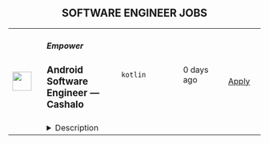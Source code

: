 <div align="center"><h2>SOFTWARE ENGINEER JOBS</h2></div><table><tr>
                <td width="100" height="100" rowspan="2">
                    <img src="https://lever-client-logos.s3.us-west-2.amazonaws.com/2e1a369c-b58f-41ac-8d86-4b0a77695e68-1687915522032.png" width="38px" height="auto">
                </td>
                <td width="300">
                    <h5>Empower</h5>
                    <h3>Android Software Engineer — Cashalo</h3>
                </td>
                <td width="300">
                    <code>kotlin</code>
                </td>
                <td width="200">
                <text>0 days ago</text>
                </td>
                <td width="100" rowspan="2">
                <a href="https://www.realworkfromanywhere.com/jobs/android-software-engineer-cashalo-empower-8013" align="right" target="_blank">Apply</a>
                </td>
            </tr>
            <tr>
                <td colspan="3">
                <details><summary>Description</summary>
                <p style="min-height:1.5em"><strong>EMPOWER OVERVIEW</strong></p><p style="min-height:1.5em"><a target="_blank" rel="noopener noreferrer nofollow" href="http://empower.me/">Empower</a> is shaking up an outdated financial system by providing real opportunity for our customers: the opportunity to get the cash they need, to access fair credit, and to change their financial story. Today, we’re helping millions of people find financial security through machine learning models that evaluate creditworthiness using a more inclusive lens and mobile-first products: Cash Advance, Thrive line of credit, and Petal credit cards. Tomorrow? Creating even more financial paths for our customers (and their wallets) to succeed.</p><p style="min-height:1.5em">This year, Empower ranked #65 on Inc. 5000’s Fastest-Growing Private Companies list — our third year in a row cracking the top 100 — and was named by Forbes as one of the 25 Next Billion-Dollar Startups for 2024. Empower was also featured by Forbes on America’s Best Startup Employers list in 2023, and our Thrive line of credit product was named by Fast Company as one of 2022’s Next Big Things in Tech.</p><p style="min-height:1.5em">Empower is backed by Sequoia Capital, Blisce, and Icon Ventures. Ready to grow your impact and accelerate your career? Take a look at our open roles — we can’t wait to meet you.</p><p style="min-height:1.5em"></p><h1><strong>The Opportunity: Android Engineer - Cashalo</strong></h1><p style="min-height:1.5em">As an <strong>Android Software Engineer</strong> for Cashalo, you’ll help build and shape the Android mobile app that powers the Cashalo customer experience for millions across Southeast Asia. You won’t just write code — you’ll act as a true <strong>Product Engineer</strong>, taking ownership of features from idea to production. You’ll collaborate closely with Product Managers, Designers, and Data teams to deeply understand our customers, translate insights into solutions, and deliver intuitive, reliable, and secure experiences that help people access fair credit when they need it most.</p><p style="min-height:1.5em">You’ll also effectively leverage <strong>AI-powered development tools</strong> (like Cursor, Augment, or Factory) to improve productivity, code quality, and collaboration across the team.</p><p style="min-height:1.5em"><strong>This role is remote-first within the Philippines, Australia or Singapore.</strong> You’ll collaborate virtually with your team day-to-day, and travel is expected at least twice a year for global Empower offsites, plus occasional Cashalo team offsites in the Philippines to connect, plan, and build for the future.</p><h2><br /><br /><strong>How You’ll Make an Impact</strong></h2><ul style="min-height:1.5em"><li><p style="min-height:1.5em">Design, build, and maintain high-quality Android applications for Cashalo customers.</p></li><li><p style="min-height:1.5em">Take true end-to-end ownership of features: shape product requirements, work through edge cases, and deliver robust, user-friendly solutions.</p></li><li><p style="min-height:1.5em">Collaborate closely with Product and Design to deeply understand customer problems, challenge assumptions, and ensure we build the right thing — not just build things right.</p></li><li><p style="min-height:1.5em">Contribute to and champion software engineering best practices and standards.</p></li><li><p style="min-height:1.5em">Implement secure coding standards aligned with Empower’s Secure Development Policy.</p></li><li><p style="min-height:1.5em">Perform regular security testing and code reviews to maintain and improve app security.</p></li><li><p style="min-height:1.5em">Use <strong>AI-powered development tools</strong> to boost productivity, code quality, and team collaboration.</p></li><li><p style="min-height:1.5em">Monitor app performance and user feedback, proactively identifying and resolving bugs and performance issues.</p></li><li><p style="min-height:1.5em">Own the Android app build pipeline, including build automation, testing, and publishing to the Google Play Store.</p></li><li><p style="min-height:1.5em">Stay up to date with Android development trends, especially around <strong>Kotlin</strong> and <strong>Jetpack Compose</strong>, and share best practices with the team.</p></li><li><p style="min-height:1.5em">Write clear engineering specs, acceptance criteria, and server contracts.</p></li><li><p style="min-height:1.5em">Contribute to sprint planning, backlog grooming, and cross-functional discussions to continuously improve how we build and ship features.<br /></p></li></ul><h2><strong>Why You’re a Great Fit</strong></h2><ul style="min-height:1.5em"><li><p style="min-height:1.5em">Bachelor’s degree or higher in Computer Science, Software Engineering, or related field.</p></li><li><p style="min-height:1.5em">5+ years of experience developing and shipping consumer-facing Android apps.</p></li><li><p style="min-height:1.5em">Proven experience owning features end-to-end as a <strong>Product Engineer</strong> — you care as much about the <em>why</em> as the <em>how</em>.</p></li><li><p style="min-height:1.5em">Strong proficiency in <strong>Kotlin</strong> and modern Android development best practices.</p></li><li><p style="min-height:1.5em">Hands-on experience building UI with <strong>Jetpack Compose</strong>.</p></li><li><p style="min-height:1.5em">Strong product sense — you think about the user journey, edge cases, and performance.</p></li><li><p style="min-height:1.5em">Solid experience working with REST APIs and app security best practices.</p></li><li><p style="min-height:1.5em">Experience with CI/CD pipelines for Android builds and releases.</p></li><li><p style="min-height:1.5em">Proven ability to leverage <strong>AI-powered developer tools</strong> to work smarter, improve code quality, and help others do the same.</p></li><li><p style="min-height:1.5em">Excellent collaboration skills — you love working closely with Product, Design, and Data.</p></li><li><p style="min-height:1.5em">You thrive in a fast-paced, collaborative environment and love solving complex customer problems.</p></li></ul><h2><strong>Our Interview Process</strong></h2><ol style="min-height:1.5em"><li><p style="min-height:1.5em"><strong>Initial Recruiter Call:</strong> Let’s get to know each other and ensure there’s a great fit.</p></li><li><p style="min-height:1.5em"><strong>Hiring Manager Interview:</strong> A deeper discussion of your experience and approach to solving challenges.</p></li><li><p style="min-height:1.5em"><strong>Skills Panel:</strong> Meet Cashalo team members and demonstrate your technical and product-thinking approach through real-world scenarios.</p></li><li><p style="min-height:1.5em"><strong>Leadership Conversation:</strong> A final chat with our leadership team to align on our mission, your goals, and how we can succeed together.</p></li></ol><p style="min-height:1.5em"><strong>Don't meet every qualification? If you're excited about this challenge and driven to innovate, we still want to hear from you!</strong></p><p style="min-height:1.5em"></p><h2>What You'll Get at Empower</h2><ul style="min-height:1.5em"><li><p style="min-height:1.5em"><strong>Meaningful Ownership:</strong> Competitive salary and generous equity in a profitable, fast growing company.</p></li><li><p style="min-height:1.5em"><strong>Complete Support:</strong> 100% coverage for medical, dental, vision, and life insurance, plus a generous WFH reimbursement.</p></li><li><p style="min-height:1.5em"><strong>High-Impact Teams:</strong> The chance to thrive in a small, focused team where your contributions directly shape outcomes for our business and customers.</p></li><li><p style="min-height:1.5em"><strong>Remote First:</strong> A virtual first environment built on trust and outcomes.</p></li><li><p style="min-height:1.5em"><strong>Team Connection:</strong> Twice-yearly company onsites where we come together to connect, learn, and build for the future (our last few have been in San Diego, Vail, and Flagstaff)!</p></li><li><p style="min-height:1.5em"><strong>Growth Path:</strong> Ongoing opportunities for development in a dynamic, supportive, and creative environment.</p></li></ul><p style="min-height:1.5em"></p><h2>The Empower Way</h2><p style="min-height:1.5em">The Empower Way is one where bold ambition meets an owner mindset, where open dialogue and spirited debate are encouraged, and where everyone works together to put our customers first. We believe diverse voices lead to the best ideas, and we foster an environment where every individual is valued, heard, and supported as part of one unified team working to change lives and build a more inclusive future.</p><p style="min-height:1.5em"><strong>If that sounds like you, join us and be part of a team that's helping millions of people reshape their financial futures.</strong></p>
                </details>
                </td>
            </tr></table>